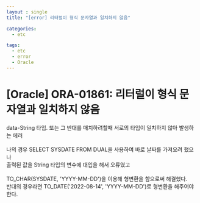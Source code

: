 ```yaml
---
layout : single
title: "[error] 리터럴이 형식 문자열과 일치하지 않음"

categories:
  - etc

tags:
  - etc
  - error
  - Oracle
---
```


# [Oracle] ORA-01861: 리터럴이 형식 문자열과 일치하지 않음 

data-String 타입. 또는 그 반대를 매치하려할때 서로의 타입이 일치하지 않아 발생하는 에러 <br><br>나의 경우 SELECT SYSDATE FROM DUAL을 사용하여 바로 날짜를 가져오려 했으나<br>출력된 값을 String 타입의 변수에 대입을 해서 오류였고<br><br>TO_CHAR(SYSDATE, 'YYYY-MM-DD')을 이용해 형변환을 함으로써 해결했다.<br>반대의 경우라면 TO_DATE('2022-08-14', 'YYYY-MM-DD')로 형변환을 해주어야 한다.<br>
